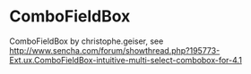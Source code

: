 ComboFieldBox
=============

ComboFieldBox by christophe.geiser, see http://www.sencha.com/forum/showthread.php?195773-Ext.ux.ComboFieldBox-intuitive-multi-select-combobox-for-4.1
